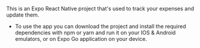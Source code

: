 This is an Expo React Native project that's used to track your expenses and update them.
- To use the app you can download the project and install the required dependencies with npm or yarn and run it on your IOS & Android emulators, or on Expo Go application on your device.
